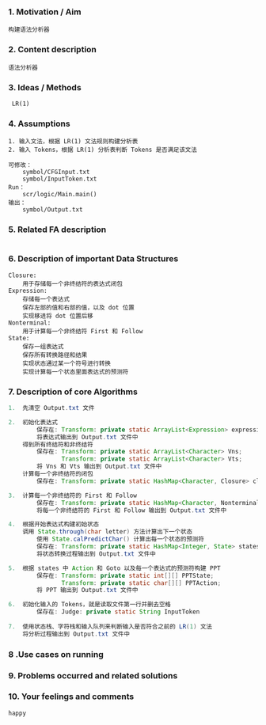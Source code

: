 ### 1. Motivation / Aim

```
构建语法分析器
```

### 2. Content description

```
语法分析器
```

### 3. Ideas / Methods

```
 LR(1)
```

### 4. Assumptions

```
1. 输入文法，根据 LR(1) 文法规则构建分析表
2. 输入 Tokens，根据 LR(1) 分析表判断 Tokens 是否满足该文法

可修改：
	symbol/CFGInput.txt
	symbol/InputToken.txt
Run：
	scr/logic/Main.main()
输出：
	symbol/Output.txt
```

### 5. Related FA description

```java

```

### 6. Description of important Data Structures

```
Closure:
	用于存储每一个非终结符的表达式闭包
Expression:
	存储每一个表达式
	保存左部的值和右部的值，以及 dot 位置
	实现移进将 dot 位置后移
Nonterminal:
	用于计算每一个非终结符 First 和 Follow
State:
	保存一组表达式
	保存所有转换路径和结果
	实现状态通过某一个符号进行转换
	实现计算每一个状态里面表达式的预测符
```

### 7.  Description of core Algorithms

```java
1.	先清空 Output.txt 文件

2.	初始化表达式
		保存在: Transform: private static ArrayList<Expression> expressions;
		将表达式输出到 Output.txt 文件中
	得到所有终结符和非终结符
		保存在: Transform: private static ArrayList<Character> Vns;
			   Transform: private static ArrayList<Character> Vts;
		将 Vns 和 Vts 输出到 Output.txt 文件中
	计算每一个非终结符的闭包
		保存在: Transform: private static HashMap<Character, Closure> closures;

3.	计算每一个非终结符的 First 和 Follow
		保存在: Transform: private static HashMap<Character, Nonterminal> nonterminals;
		将每一个非终结符的 First 和 Follow 输出到 Output.txt 文件中

4.	根据开始表达式构建初始状态
	调用 State.through(char letter) 方法计算出下一个状态
		使用 State.calPredictChar() 计算出每一个状态的预测符
		保存在: Transform: private static HashMap<Integer, State> states;
		将状态转换过程输出到 Output.txt 文件中

5.	根据 states 中 Action 和 Goto 以及每一个表达式的预测符构建 PPT
		保存在: Transform: private static int[][] PPTState;
			   Transform: private static char[][] PPTAction;
		将 PPT 输出到 Output.txt 文件中

6.	初始化输入的 Tokens，就是读取文件第一行并删去空格
		保存在: Judge: private static String InputToken
		
7.	使用状态栈、字符栈和输入队列来判断输入是否符合之前的 LR(1) 文法
	将分析过程输出到 Output.txt 文件中
```

### 8 .Use cases on running

### 9. Problems occurred and related solutions

### 10. Your feelings and comments

```
happy
```

